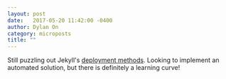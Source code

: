 ```yaml
---
layout: post
date:   2017-05-20 11:42:00 -0400
author: Dylan On
category: microposts
title: ""
---
```


Still puzzling out Jekyll's [deployment methods](http://jekyllrb.com/docs/deployment-methods/). Looking to implement an automated solution, but there is definitely a learning curve!